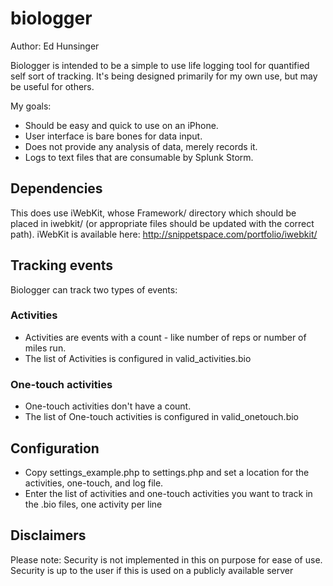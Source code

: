 biologger
=========
Author: Ed Hunsinger

Biologger is intended to be a simple to use life logging tool for quantified
self sort of tracking. It's being designed primarily for my own use, but may
be useful for others.

My goals:
* Should be easy and quick to use on an iPhone.
* User interface is bare bones for data input.
* Does not provide any analysis of data, merely records it.
* Logs to text files that are consumable by Splunk Storm.

## Dependencies

This does use iWebKit, whose Framework/ directory which should be placed in iwebkit/ (or appropriate files
should be updated with the correct path).
iWebKit is available here: http://snippetspace.com/portfolio/iwebkit/

## Tracking events

Biologger can track two types of events:

### Activities

* Activities are events with a count - like number of reps or number of miles run.
* The list of Activities is configured in valid_activities.bio

### One-touch activities

* One-touch activities don't have a count.
* The list of One-touch activities is configured in valid_onetouch.bio

## Configuration

* Copy settings_example.php to settings.php and set a location for the activities, one-touch, and log file.
* Enter the list of activities and one-touch activities you want to track in the .bio files, one activity per line 

## Disclaimers

Please note: Security is not implemented in this on purpose for ease of use.
Security is up to the user if this is used on a publicly available server